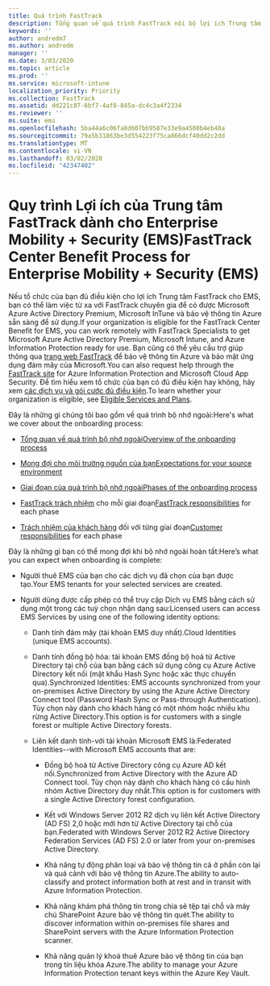 ```yaml
---
title: Quá trình FastTrack
description: Tổng quan về quá trình FastTrack nội bộ lợi ích Trung tâm
keywords: ''
author: andredm7
ms.author: andredm
manager: ''
ms.date: 3/03/2020
ms.topic: article
ms.prod: ''
ms.service: microsoft-intune
localization_priority: Priority
ms.collection: FastTrack
ms.assetid: dd221c87-6bf7-4af8-845a-dc4c3a4f2334
ms.reviewer: ''
ms.suite: ems
ms.openlocfilehash: 5ba44a6c06fa8d607bb9587e33e9a4508b4eb48a
ms.sourcegitcommit: 79a5b31863be3d554223f75ca866dcf40dd2c2dd
ms.translationtype: MT
ms.contentlocale: vi-VN
ms.lasthandoff: 03/02/2020
ms.locfileid: "42347402"
---
```

# <a name="fasttrack-center-benefit-process-for-enterprise-mobility--security-ems"></a><span data-ttu-id="73c8b-103">Quy trình Lợi ích của Trung tâm FastTrack dành cho Enterprise Mobility + Security (EMS)</span><span class="sxs-lookup"><span data-stu-id="73c8b-103">FastTrack Center Benefit Process for Enterprise Mobility + Security (EMS)</span></span>
<span data-ttu-id="73c8b-104">Nếu tổ chức của bạn đủ điều kiện cho lợi ích Trung tâm FastTrack cho EMS, bạn có thể làm việc từ xa với FastTrack chuyên gia để có được Microsoft Azure Active Directory Premium, Microsoft InTune và bảo vệ thông tin Azure sẵn sàng để sử dụng.</span><span class="sxs-lookup"><span data-stu-id="73c8b-104">If your organization is eligible for the FastTrack Center Benefit for EMS, you can work remotely with FastTrack Specialists to get Microsoft Azure Active Directory Premium, Microsoft Intune, and Azure Information Protection ready for use.</span></span> <span data-ttu-id="73c8b-105">Bạn cũng có thể yêu cầu trợ giúp thông qua [trang web FastTrack](https://www.microsoft.com/fasttrack/microsoft-365/ems) để bảo vệ thông tin Azure và bảo mật ứng dụng đám mây của Microsoft.</span><span class="sxs-lookup"><span data-stu-id="73c8b-105">You can also request help through the [FastTrack site](https://www.microsoft.com/fasttrack/microsoft-365/ems) for Azure Information Protection and Microsoft Cloud App Security.</span></span> <span data-ttu-id="73c8b-106">Để tìm hiểu xem tổ chức của bạn có đủ điều kiện hay không, hãy xem [các dịch vụ và gói cước đủ điều kiện](M365-eligible-services-and-plans.md).</span><span class="sxs-lookup"><span data-stu-id="73c8b-106">To learn whether your organization is eligible, see [Eligible Services and Plans](M365-eligible-services-and-plans.md).</span></span>


<span data-ttu-id="73c8b-107">Đây là những gì chúng tôi bao gồm về quá trình bộ nhớ ngoài:</span><span class="sxs-lookup"><span data-stu-id="73c8b-107">Here's what we cover about the onboarding process:</span></span>

-   [<span data-ttu-id="73c8b-108">Tổng quan về quá trình bộ nhớ ngoài</span><span class="sxs-lookup"><span data-stu-id="73c8b-108">Overview of the onboarding process</span></span>](EMS-fasttrack-benefit-overview.md)

-   [<span data-ttu-id="73c8b-109">Mong đợi cho môi trường nguồn của bạn</span><span class="sxs-lookup"><span data-stu-id="73c8b-109">Expectations for your source environment</span></span>](EMS-source-environment-expectations.md)

-   [<span data-ttu-id="73c8b-110">Giai đoạn của quá trình bộ nhớ ngoài</span><span class="sxs-lookup"><span data-stu-id="73c8b-110">Phases of the onboarding process</span></span>](EMS-onboarding-phases.md)

-   <span data-ttu-id="73c8b-111">[FastTrack trách nhiệm](EMS-fasttrack-responsibilities.md) cho mỗi giai đoạn</span><span class="sxs-lookup"><span data-stu-id="73c8b-111">[FastTrack responsibilities](EMS-fasttrack-responsibilities.md) for each phase</span></span>

-   <span data-ttu-id="73c8b-112">[Trách nhiệm của khách hàng](EMS-your-responsibilities.md) đối với từng giai đoạn</span><span class="sxs-lookup"><span data-stu-id="73c8b-112">[Customer responsibilities](EMS-your-responsibilities.md) for each phase</span></span>

<span data-ttu-id="73c8b-113">Đây là những gì bạn có thể mong đợi khi bộ nhớ ngoài hoàn tất:</span><span class="sxs-lookup"><span data-stu-id="73c8b-113">Here’s what you can expect when onboarding is complete:</span></span>

-   <span data-ttu-id="73c8b-114">Người thuê EMS của bạn cho các dịch vụ đã chọn của bạn được tạo.</span><span class="sxs-lookup"><span data-stu-id="73c8b-114">Your EMS tenants for your selected services are created.</span></span>

-   <span data-ttu-id="73c8b-115">Người dùng được cấp phép có thể truy cập Dịch vụ EMS bằng cách sử dụng một trong các tuỳ chọn nhận dạng sau:</span><span class="sxs-lookup"><span data-stu-id="73c8b-115">Licensed users can access EMS Services by using one of the following identity options:</span></span>

    -   <span data-ttu-id="73c8b-116">Danh tính đám mây (tài khoản EMS duy nhất).</span><span class="sxs-lookup"><span data-stu-id="73c8b-116">Cloud Identities (unique EMS accounts).</span></span>

    -   <span data-ttu-id="73c8b-117">Danh tính đồng bộ hóa: tài khoản EMS đồng bộ hoá từ Active Directory tại chỗ của bạn bằng cách sử dụng công cụ Azure Active Directory kết nối (mật khẩu Hash Sync hoặc xác thực chuyển qua).</span><span class="sxs-lookup"><span data-stu-id="73c8b-117">Synchronized Identities: EMS accounts synchronized from your on-premises Active Directory by using the Azure Active Directory Connect tool (Password Hash Sync or Pass-through Authentication).</span></span> <span data-ttu-id="73c8b-118">Tùy chọn này dành cho khách hàng có một nhóm hoặc nhiều khu rừng Active Directory.</span><span class="sxs-lookup"><span data-stu-id="73c8b-118">This option is for customers with a single forest or multiple Active Directory forests.</span></span>

    -   <span data-ttu-id="73c8b-119">Liên kết danh tính-với tài khoản Microsoft EMS là:</span><span class="sxs-lookup"><span data-stu-id="73c8b-119">Federated Identities--with Microsoft EMS accounts that are:</span></span>

        -   <span data-ttu-id="73c8b-120">Đồng bộ hoá từ Active Directory công cụ Azure AD kết nối.</span><span class="sxs-lookup"><span data-stu-id="73c8b-120">Synchronized from Active Directory with the Azure AD Connect tool.</span></span> <span data-ttu-id="73c8b-121">Tùy chọn này dành cho khách hàng có cấu hình nhóm Active Directory duy nhất.</span><span class="sxs-lookup"><span data-stu-id="73c8b-121">This option is for customers with a single Active Directory forest configuration.</span></span>

        -   <span data-ttu-id="73c8b-122">Kết với Windows Server 2012 R2 dịch vụ liên kết Active Directory (AD FS) 2,0 hoặc mới hơn từ Active Directory tại chỗ của bạn.</span><span class="sxs-lookup"><span data-stu-id="73c8b-122">Federated with Windows Server 2012 R2 Active Directory Federation Services (AD FS) 2.0 or later from your on-premises Active Directory.</span></span>

        -   <span data-ttu-id="73c8b-123">Khả năng tự động phân loại và bảo vệ thông tin cả ở phần còn lại và quá cảnh với bảo vệ thông tin Azure.</span><span class="sxs-lookup"><span data-stu-id="73c8b-123">The ability to auto-classify and protect information both at rest and in transit with Azure Information Protection.</span></span> 

        -   <span data-ttu-id="73c8b-124">Khả năng khám phá thông tin trong chia sẻ tệp tại chỗ và máy chủ SharePoint Azure bảo vệ thông tin quét.</span><span class="sxs-lookup"><span data-stu-id="73c8b-124">The ability to discover information within on-premises file shares and SharePoint servers with the Azure Information Protection scanner.</span></span> 

        -   <span data-ttu-id="73c8b-125">Khả năng quản lý khoá thuê Azure bảo vệ thông tin của bạn trong tín liệu khóa Azure.</span><span class="sxs-lookup"><span data-stu-id="73c8b-125">The ability to manage your Azure Information Protection tenant keys within the Azure Key Vault.</span></span> 
